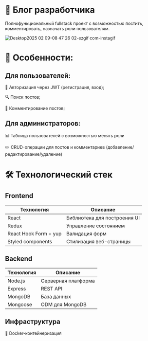 # 📰 Блог разработчика

Полнофункциональный fullstack проект с возможностью постить, комментировать, назначать роли пользователям.

![Desktop2025 02 09-08 47 26 02-ezgif com-instagif](https://github.com/user-attachments/assets/cee0e31e-b40d-4d9c-8239-e0553e132296)

# 📌 Особенности:

## Для пользователей:

🔐 Авторизация через JWT (регистрация, вход);

🔍 Поиск постов;

💬 Комментирование постов;

## Для администраторов:

📊 Таблица пользователей с возможностью менять роли 

✏️ CRUD-операции для постов и комментариев (добавление/редактирование/удаление)

# 🛠️ Технологический стек

## Frontend

| Технология            | Описание                     |
| --------------------- | ---------------------------- |
| React                 | Библиотека для построения UI |
| Redux                 | Управление состоянием        |
| React Hook Form + yup | Валидация форм               |
| Styled components     | Стилизация веб-страницы      |

## Backend

| Технология | Описание            |
| ---------- | ------------------- |
| Node.js    | Серверная платформа |
| Express    | REST API            |
| MongoDB    | База данных         |
| Mongoose   | ODM для MongoDB     |

## Инфраструктура

🐳 Docker-контейнеризация

